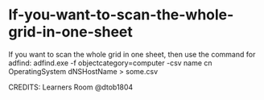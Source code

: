 # If-you-want-to-scan-the-whole-grid-in-one-sheet

If you want to scan the whole grid in one sheet, then use the command for adfind:
adfind.exe -f objectcategory=computer -csv name cn OperatingSystem dNSHostName > some.csv

CREDITS: Learners Room @dtob1804
